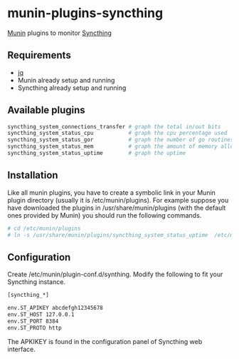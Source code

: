 # munin-plugins-syncthing
[Munin](http://munin-monitoring.org/) plugins to monitor [Syncthing](https://syncthing.net/)

## Requirements
* [jq](https://stedolan.github.io/jq/)
* Munin already setup and running
* Syncthing already setup and running

## Available plugins
~~~bash
syncthing_system_connections_transfer # graph the total in/out bits 
syncthing_system_status_cpu           # graph the cpu percentage used
syncthing_system_status_gor           # graph the number of go routines used
syncthing_system_status_mem           # graph the amount of memory allocated and obtained from the system
syncthing_system_status_uptime        # graph the uptime
~~~

## Installation
Like all munin plugins, you have to create a symbolic link in your Munin plugin directory (usually it is /etc/munin/plugins).
For example suppose you have downloaded the plugins in /usr/share/munin/plugins (with the default ones provided by Munin) you should run the following commands.

~~~bash
# cd /etc/munin/plugins
# ln -s /usr/share/munin/plugins/syncthing_system_status_uptime  /etc/munin/plugins
~~~

## Configuration
Create /etc/munin/plugin-conf.d/synthing.
Modify the following to fit your Syncthing instance.

~~~bash
[syncthing_*]

env.ST_APIKEY abcdefgh12345678
env.ST_HOST 127.0.0.1
env.ST_PORT 8384
env.ST_PROTO http
~~~

The APKIKEY is found in the configuration panel of Syncthing web interface.
